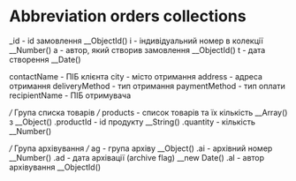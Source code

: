 # Abbreviation orders collections

\_id - id замовлення \_\_ObjectId()
i - індивідуальний номер в колекції \_\_Number()
a - автор, який створив замовлення \_\_ObjectId()
t - дата створення \_\_Date()

contactName - ПІБ клієнта
city - місто отримання
address - адреса отримання
deliveryMethod - тип отримання
paymentMethod - тип оплати
recipientName - ПІБ отримувача

_/_ Група списка товарів _/_
products - список товарів та їх кількість \_\_Array() з \_\_Object()
.productId - id продукту \_\_String()
.quantity - кількість \_\_Number()

_/_ Група архівування _/_
ag - група архіву \_\_Object()
.ai - архівний номер \_\_Number()
.ad - дата архівації (archive flag) \_\_new Date()
.al - автор архівування \_\_ObjectId()
